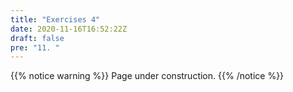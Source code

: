 ```yaml
---
title: "Exercises 4"
date: 2020-11-16T16:52:22Z
draft: false
pre: "11. "
---
```



{{% notice warning %}}
Page under construction.
{{% /notice %}}
